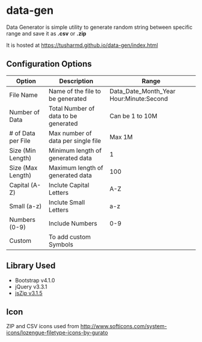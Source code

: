 # data-gen

Data Generator is simple utility to generate random string between specific range and save it as **.csv** or **.zip**

It is hosted at https://tusharmd.github.io/data-gen/index.html

## Configuration Options

| Option | Description | Range |
| --- | ---- | --- |
| File Name | Name of the file to be generated | Data_Date_Month_Year Hour:Minute:Second|
|Number of Data | Total Number of data to be generated | Can be 1 to 10M |
|# of Data per File | Max number of data per single file | Max 1M |
|Size (Min Length) | Minimum length of generated data | 1 |
|Size (Max Length) | Maximum length of generated data | 100 |
| Capital (A-Z) | Inclute Capital Letters | A-Z |
| Small (a-z) | Inclute Small Letters | a-z |
| Numbers (0-9) | Include Numbers | 0-9 |
| Custom | To add custom Symbols | |

## Library Used

- Bootstrap v4.1.0
- jQuery v3.3.1
- [jsZip v3.1.5](https://stuk.github.io/jszip/)

## Icon
ZIP and CSV icons used from http://www.softicons.com/system-icons/lozengue-filetype-icons-by-gurato


